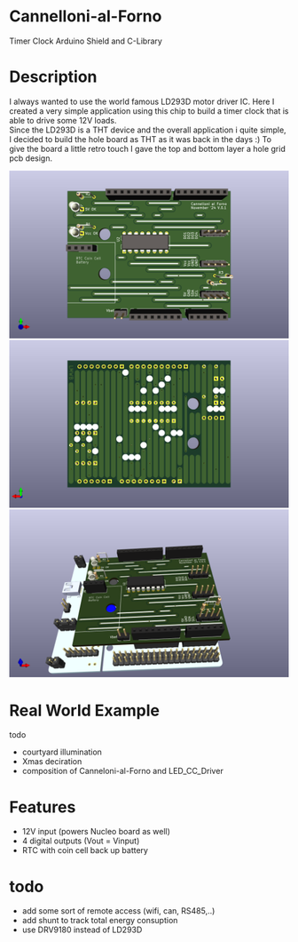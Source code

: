 # Cannelloni-al-Forno
Timer Clock Arduino Shield and C-Library

# Description
I always wanted to use the world famous LD293D motor driver IC. Here I created a very simple application using this chip to build a timer clock that is able to drive some 12V loads.  
Since the LD293D is a THT device and the overall application i quite simple, I decided to build the hole board as THT as it was back in the days :) To give the board a little retro touch I gave the top and bottom layer a hole grid pcb design.  

![alt](./Images/front.png)
![alt](./Images/back.png)
![alt](./Images/nucleo_mount.png)

# Real World Example
todo
- courtyard illumination
- Xmas deciration
- composition of Canneloni-al-Forno and LED_CC_Driver

# Features
- 12V input (powers Nucleo board as well)
- 4 digital outputs (Vout = Vinput)
- RTC with coin cell back up battery

# todo
- add some sort of remote access (wifi, can, RS485,..)
- add shunt to track total energy consuption
- use DRV9180 instead of LD293D




